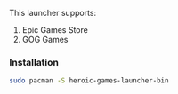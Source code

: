 This launcher supports:

1. Epic Games Store
2. GOG Games

### Installation

```sh
sudo pacman -S heroic-games-launcher-bin
```